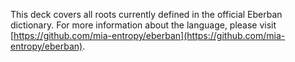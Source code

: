 This deck covers all roots currently defined in the official Eberban dictionary.
For more information about the language, please visit [https://github.com/mia-entropy/eberban](https://github.com/mia-entropy/eberban).
